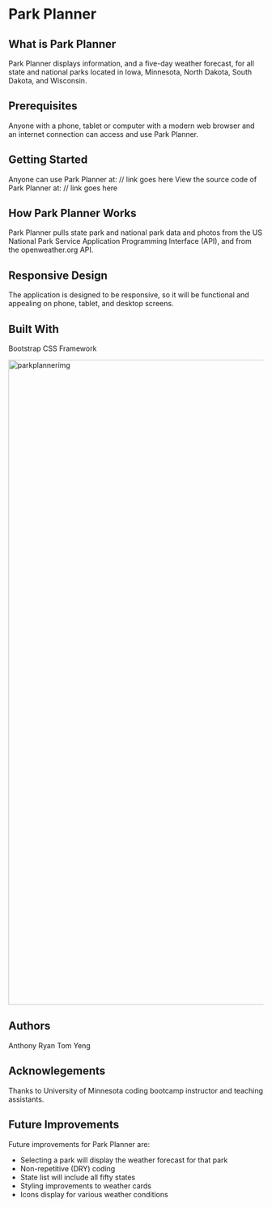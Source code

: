 # Park Planner
## What is Park Planner
Park Planner displays information, and a five-day weather forecast, for all state and national parks located in Iowa, Minnesota, North Dakota, South Dakota, and Wisconsin.
## Prerequisites
Anyone with a phone, tablet or computer with a modern web browser and an internet connection can access and use Park Planner.
## Getting Started
Anyone can use Park Planner at:
// link goes here
View the source code of Park Planner at:
// link goes here
## How Park Planner Works
Park Planner pulls state park and national park data and photos from the US National Park Service Application Programming Interface (API), and from the openweather.org API.
## Responsive Design
The application is designed to be responsive, so it will be functional and appealing on phone, tablet, and desktop screens.
## Built With
Bootstrap CSS Framework

<img width="1274" alt="parkplannerimg" src="https://user-images.githubusercontent.com/61241205/89743199-5b35e700-da66-11ea-89a5-33e4e88a4b64.png">

## Authors
Anthony
Ryan
Tom
Yeng
## Acknowlegements
Thanks to University of Minnesota coding bootcamp instructor and teaching assistants.
## Future Improvements
Future improvements for Park Planner are:
* Selecting a park will display the weather forecast for that park
* Non-repetitive (DRY) coding
* State list will include all fifty states
* Styling improvements to weather cards
* Icons display for various weather conditions
